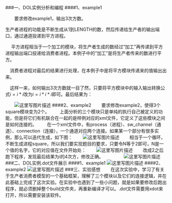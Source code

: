 ###一、DOL实例分析和编程
####1、example1

　　要求修改example1，输出3次方数。
　　
  
   生产者进程的功能是不断生成从1到LENGTH的数，然后传递给生产者的输出端口，通过通道投递到平方进程。
　　
  
  　平方进程相当于一个加工的模块，将生产者生成的数经过“加工”再传递到平方进程输出端口投递给消费者进程。本例子中的“加工”是将生产者传来的数进行平方。
　　
  
  　消费者进程对最后的结果进行处理，在本例子中是将平方模块传递来的值输出出来。
　　
  
  　这样一来，如何输出3次方数就一目了然，只要将平方模块中的输入输出转换公式$i=i*i$改为$i=i*i*i$即可。最后结果为：
　　
  
　　![这里写图片描述](http://img.blog.csdn.net/20161013005843261)
####2、example2
　　要求修改example2，使得3个square模块变为2个。
　　上面分析的三个模块只是单纯的执行自己被定义的功能，但是将它们有机联合在一起的是样例对应的xml文件，它定义了这些模块之间是如何连接的。
　　在一个xml文件中，有process（进程）、sw_channel（通道）、connection（连接），一个通道对应两个连接。如果某一个部分有很多实例，那么可以迭代生成，如下图：
　　![这里写图片描述](http://img.blog.csdn.net/20161013005455166)
　　相当于一个循环，不断生成进程square，所以我们要实现题目的要求，只要令N等于2即可，N是一个值的名字，它的对应值在文件开始处：
　　![这里写图片描述](http://img.blog.csdn.net/20161013005735933)
　　改成2之后跑下程序，发现最后结果为i的4次方，修改正确。
　　
　　![这里写图片描述](http://img.blog.csdn.net/20161013005858355)
###二、DOL实例.dot文件展示
####1、example1
![这里写图片描述](http://img.blog.csdn.net/20161013010023996)
####2、example2
![这里写图片描述](http://img.blog.csdn.net/20161013010059231)
###三、实验感想
　　在这次实验中，学习了有关于生产者消费者模型的一个基础框架，理解了三个模块以及它们的连接逻辑，并在此基础上完成了这次实验。在实验中也遇到了一些小问题，就是如果要修改后跑出程序，就必须删掉整个build文件夹，再重新编译才可以。.dot文件需要用xdot来打开，所以需要安装该软件。
